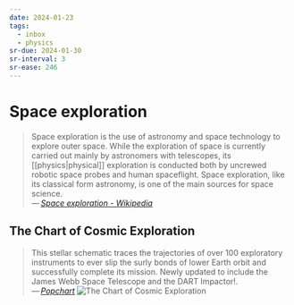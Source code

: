 ```yaml
---
date: 2024-01-23
tags:
  - inbox
  - physics
sr-due: 2024-01-30
sr-interval: 3
sr-ease: 246
---
```


# Space exploration

> Space exploration is the use of astronomy and space technology to explore
> outer space. While the exploration of space is currently carried out mainly by
> astronomers with telescopes, its [[physics|physical]] exploration is conducted
> both by uncrewed robotic space probes and human spaceflight. Space
> exploration, like its classical form astronomy, is one of the main sources for
> space science.\
> — <cite>[Space exploration - Wikipedia](https://en.wikipedia.org/wiki/Space_exploration)</cite>

## The Chart of Cosmic Exploration

> This stellar schematic traces the trajectories of over 100 exploratory
> instruments to ever slip the surly bonds of lower Earth orbit and successfully
> complete its mission. Newly updated to include the James Webb Space Telescope
> and the DART Impactor!.\
> — <cite>[Popchart](https://popchart.co/products/the-chart-of-cosmic-exploration)</cite>
![The Chart of Cosmic Exploration](img/P3-Space_Zoom_daff0eb9-1793-4af1-9b55-eae7500831cb.webp)
